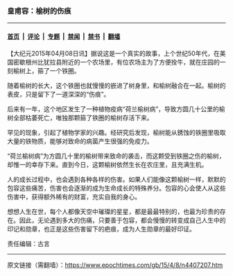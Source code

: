### 皇甫容：榆树的伤痕

---

#### [首页](../../../..?n4407207) &nbsp;|&nbsp; [评论](../../../../../epoch-comment?n4407207) &nbsp;|&nbsp; [专题](../../../../../epoch-special?n4407207) &nbsp;|&nbsp; [禁闻](../../../../../epoch-news?n4407207) &nbsp;|&nbsp; [禁书](../../../../../books?n4407207) &nbsp;|&nbsp; [翻墙](https://github.com/gfw-breaker/nogfw/blob/master/README.md?n4407207)


<div class="post_content" id="artbody" itemprop="articleBody">
 <!-- article content begin -->
 <p>
  【大纪元2015年04月08日讯】据说这是一个真实的故事，上个世纪50年代，在美国密歇根州比犹拉县附近的一个农场里，有位农场主为了方便拴牛，就在庄园的一刻榆树上，箍了一个铁圈。
 </p>
 <p>
  随着榆树的长大，这个铁圈也就慢慢的嵌进了树身里，和榆树融合在一起。榆树的表皮，只是留下了一道深深的“伤痕”。
 </p>
 <p>
  后来有一年，这个地区发生了一种植物疫病“荷兰榆树病”，导致方圆几十公里的榆树全部枯萎死亡，唯独那颗箍了铁圈的榆树存活下来。
 </p>
 <p>
  罕见的现象，引起了植物学家的兴趣。经研究后发现，榆树能从銹蚀的铁圈里吸取大量的铁物质，能够对致命的病菌产生很强的免疫力。
 </p>
 <p>
  “荷兰榆树病”为方圆几十里的榆树带来致命的袭击，而这颗受到铁圈之伤的榆树，却惟一的幸存下来。直到今日，这颗榆树依然生长在农庄里，且充满生机。
 </p>
 <p>
  人的成长过程中，也会遇到各种各样的伤害。如果人们能像这颗榆树一样，默默的包容这些痛苦，伤害也会逐渐的成为生命成长的特殊养分。包容的心会使人从这些伤害中，获得额外稀有的财富，充实自我的身心。
 </p>
 <p>
  想想人生在世，每个人都像天空中璀璨的星星，都是最最特别的，也最为珍贵的存在。因此，无论遇到多大的伤痛，只要善于包容，都会慢慢的转变成自己人生中的印记和勋章，也正是这些伤害留下的疤痕，成为人生勋章的最好印证。
 </p>
 <p>
  责任编辑：古言
 </p>
 <!-- article content end -->
 <div id="below_article_ad">
 </div>
</div>


---

原文链接（需翻墙）：https://www.epochtimes.com/gb/15/4/8/n4407207.htm